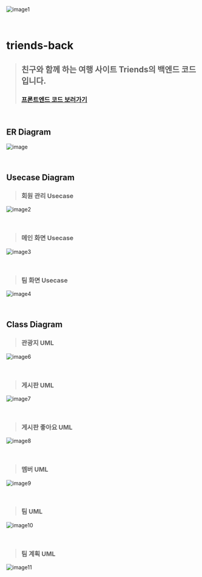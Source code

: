 ![image1](https://github.com/EnjoyTrip-team4/triends-back/assets/82896260/fe1babad-0987-43f4-b49a-97e284d8c113)

</br>

# triends-back

> ## 친구와 함께 하는 여행 사이트 Triends의 백엔드 코드입니다.
> ### [프론트엔드 코드 보러가기](https://github.com/EnjoyTrip-team4/triends-front)

</br>

## ER Diagram

![image](https://github.com/EnjoyTrip-team4/triends-back/assets/82896260/6afbc82a-7f2f-4188-b8cb-016a90157459)

</br>

## Usecase Diagram
> ### 회원 관리 Usecase
![image2](https://github.com/EnjoyTrip-team4/triends-back/assets/82896260/f33950d1-6c96-471b-a238-ac77e82bc8a3)

</br>

> ### 메인 화면 Usecase
![image3](https://github.com/EnjoyTrip-team4/triends-back/assets/82896260/4cf75f82-8f46-4eb9-a9e4-72ceec22ecd9)

</br>

> ### 팀 화면 Usecase
![image4](https://github.com/EnjoyTrip-team4/triends-back/assets/82896260/2ca0a1f1-d7da-4b7d-b39c-d16c5a6befea)

</br>

## Class Diagram
> ### 관광지 UML
![image6](https://github.com/EnjoyTrip-team4/triends-back/assets/82896260/41a6eb57-af93-4d7a-a3ff-16c848f54e09)

</br>

> ### 게시판 UML
![image7](https://github.com/EnjoyTrip-team4/triends-back/assets/82896260/c1622abc-83a4-463e-8cc5-ae04621fb29c)

</br>

> ### 게시판 좋아요 UML
![image8](https://github.com/EnjoyTrip-team4/triends-back/assets/82896260/d0dfb05c-5bc5-4fd9-8b90-9d3e1b235908)

</br>

> ### 멤버 UML
![image9](https://github.com/EnjoyTrip-team4/triends-back/assets/82896260/b47981ba-8e46-473a-9a6b-ec5126dfff8c)

</br>

> ### 팀 UML
![image10](https://github.com/EnjoyTrip-team4/triends-back/assets/82896260/67b89ddb-cd0b-4130-ad82-6032c63905bd)

</br>

> ### 팀 계획 UML

![image11](https://github.com/EnjoyTrip-team4/triends-back/assets/82896260/5a9c8ac0-6a01-4e44-922e-7c1352acd744)

</br>
